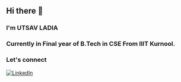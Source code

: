 ## Hi there 👋

### I'm UTSAV LADIA
### Currently in Final year of B.Tech in CSE From IIIT Kurnool.

### Let's connect
[![LinkedIn](https://img.shields.io/badge/LinkedIn-Profile-blue)](https://www.linkedin.com/in/utsav-ladia/)

<!--
**Utsavladia/Utsavladia** is a ✨ _special_ ✨ repository because its `README.md` (this file) appears on your GitHub profile.

Here are some ideas to get you started:

- 🔭 I’m currently working on ...
- 🌱 I’m currently learning ...
- 👯 I’m looking to collaborate on ...
- 🤔 I’m looking for help with ...
- 💬 Ask me about ...
- 📫 How to reach me: ...
- 😄 Pronouns: ...
- ⚡ Fun fact: ...
-->
